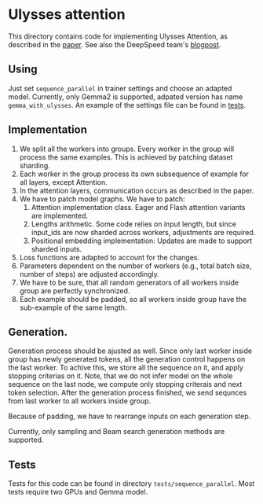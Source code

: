 # Ulysses attention

This directory contains code for implementing Ulysses Attention, as described in the [paper](https://arxiv.org/abs/2309.14509).
See also the DeepSpeed team's [blogpost](https://www.deepspeed.ai/tutorials/ds-sequence/).

## Using
Just set `sequence_parallel` in trainer settings and choose an adapted model.
Currently, only Gemma2 is supported, adpated version has name `gemma_with_ulysses`. An example of the settings file can be found in [tests](../../tests/fixtures/configs/train/dpo/dpo_with_seq_p.json).


## Implementation
1. We split all the workers into groups. Every worker in the group will process the same examples.
This is achieved by patching dataset sharding.
1. Each worker in the group process its own subsequence of example for all layers, except Attention.
1. In the attention layers, communication occurs as described in the paper.
1. We have to patch model graphs. We have to patch:
    1. Attention implementation class. Eager and Flash attention variants are implemented.
    1. Lengths arithmetic. Some code relies on input length, but since input_ids are now sharded across workers, adjustments are required.
    1. Positional embedding implementation: Updates are made to support sharded inputs.
1. Loss functions are adapted to account for the changes.
1. Parameters dependent on the number of workers (e.g., total batch size, number of steps) are adjusted accordingly.
1. We have to be sure, that all random generators of all workers inside group are perfectly synchronized.
1. Each example should be padded, so all workers inside group have the sub-example of the same length.

## Generation.
Generation process should be ajusted as well. Since only last worker inside group has newly generated tokens, all the generation control happens on the last worker. To achive this, we store all the sequence on it, and apply stopping criterias on it. Note, that we do not infer model on the whole sequence on the last node, we compute only stopping criterais and next token selection.
After the generation process finished, we send sequnces from last worker to all workers inside group.

Because of padding, we have to rearrange inputs on each generation step.

Currently, only sampling and Beam search generation methods are supported.

## Tests
Tests for this code can be found in directory `tests/sequence_parallel`.
Most tests require two GPUs and Gemma model.